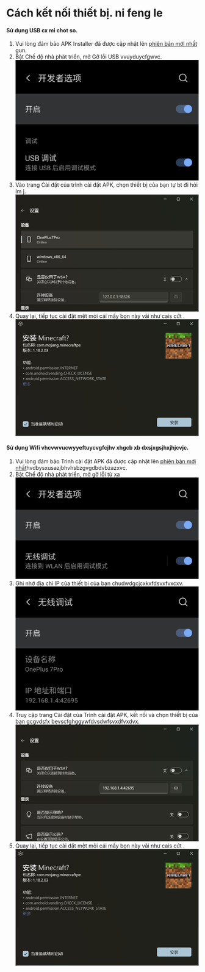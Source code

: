 # Cách kết nối thiết bị. ni feng le
#### Sử dụng USB cx mi chot so.
1. Vui lòng đảm bảo APK Installer đã được cập nhật lên [phiên bản mới nhất](https://www.microsoft.com/store/productId/9P2JFQ43FPPG "APK Installer") gun.
2. Bật Chế độ nhà phát triển, mở Gỡ lỗi USB vvuyduycfgwvc.![Chế độ Nhà Phát Triển để học tiếng trung .](https://raw.githubusercontent.com/Paving-Base/APK-Installer/screenshots/Documents/Tutorials/How%20To%20Connect%20Device/Images/Screenshot_20221002-172252.jpg)
3. Vào trang Cài đặt của trình cài đặt APK, chọn thiết bị của bạn tự bt đi hỏi lm j.![Trang Cài đặtko bt.](https://raw.githubusercontent.com/Paving-Base/APK-Installer/screenshots/Documents/Tutorials/How%20To%20Connect%20Device/Images/Snipaste_2022-10-02_17-37-30.png)
4. Quay lại, tiếp tục cài đặt mệt mỏi cái mấy bọn này vãi như cais cứt .![Tiếp tục Cài đặtok.](https://raw.githubusercontent.com/Paving-Base/APK-Installer/screenshots/Documents/Tutorials/How%20To%20Connect%20Device/Images/Snipaste_2022-10-02_17-34-04.png)
#### Sử dụng Wifi vhcvwvucwyyeftuycvgfcjhv xhgcb xb dxsjxgsjhxjhjcvjc.
1. Vui lòng đảm bảo Trình cài đặt APK đã được cập nhật lên [phiên bản mới nhất](https://www.microsoft.com/store/productId/9P2JFQ43FPPG "APK Installer")hvdbysxusazjbhvhsbzgvgdbdvbzazxvc.
2. Bật Chế độ nhà phát triển, mở gỡ lỗi từ xa![Chế độ Nhà Phát Triển kombgiuftxvybxwe.](https://raw.githubusercontent.com/Paving-Base/APK-Installer/screenshots/Documents/Tutorials/How%20To%20Connect%20Device/Images/Screenshot_20221002-174001.jpg)
3. Ghi nhớ địa chỉ IP của thiết bị của bạn chudwdgcjcxkxfdsvxfvxcxv.![Địa chỉ IP 1234567890123.](https://raw.githubusercontent.com/Paving-Base/APK-Installer/screenshots/Documents/Tutorials/How%20To%20Connect%20Device/Images/Screenshot_20221002-174200.jpg)
3. Truy cập trang Cài đặt của Trình cài đặt APK, kết nối và chọn thiết bị của bạn gcgvdsfx bevscfghggywfdvsdwfsvxdfvxdvx.![Trang Cài đặthhooooooo.](https://raw.githubusercontent.com/Paving-Base/APK-Installer/screenshots/Documents/Tutorials/How%20To%20Connect%20Device/Images/Snipaste_2022-10-02_17-46-28.png)
4. Quay lại, tiếp tục cài đặt mệt mỏi cái mấy bọn này vãi như cais cứt .![Tiếp tục Cài đặt.](https://raw.githubusercontent.com/Paving-Base/APK-Installer/screenshots/Documents/Tutorials/How%20To%20Connect%20Device/Images/Snipaste_2022-10-02_17-34-04.png)
